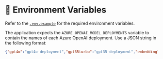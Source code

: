 # 🔑 Environment Variables

Refer to the [`.env.example`](../src/.env.example) for the required environment variables.

The application expects the `AZURE_OPENAI_MODEL_DEPLOYMENTS` variable to contain the names of each Azure OpenAI deployment. Use a JSON string in the following format:

```json
{"gpt4o":"gpt4o-deployment","gpt35turbo":"gpt35-deployment","embedding":"embedding-deployment"}
```
